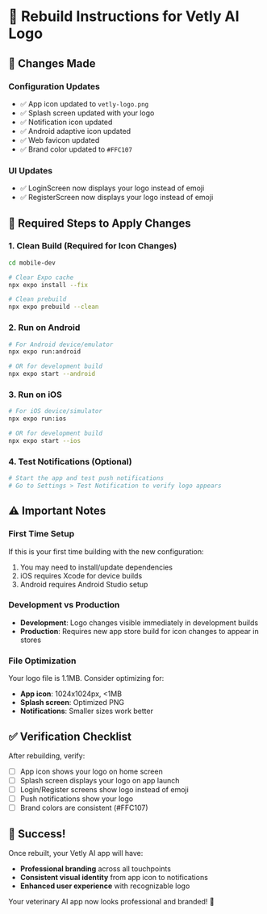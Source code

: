 # 🔄 Rebuild Instructions for Vetly AI Logo

## 🎯 **Changes Made**

### **Configuration Updates**
- ✅ App icon updated to `vetly-logo.png`
- ✅ Splash screen updated with your logo
- ✅ Notification icon updated
- ✅ Android adaptive icon updated
- ✅ Web favicon updated
- ✅ Brand color updated to `#FFC107`

### **UI Updates**
- ✅ LoginScreen now displays your logo instead of emoji
- ✅ RegisterScreen now displays your logo instead of emoji

## 🚀 **Required Steps to Apply Changes**

### **1. Clean Build (Required for Icon Changes)**
```bash
cd mobile-dev

# Clear Expo cache
npx expo install --fix

# Clean prebuild
npx expo prebuild --clean
```

### **2. Run on Android**
```bash
# For Android device/emulator
npx expo run:android

# OR for development build
npx expo start --android
```

### **3. Run on iOS**
```bash
# For iOS device/simulator
npx expo run:ios

# OR for development build  
npx expo start --ios
```

### **4. Test Notifications (Optional)**
```bash
# Start the app and test push notifications
# Go to Settings > Test Notification to verify logo appears
```

## ⚠️ **Important Notes**

### **First Time Setup**
If this is your first time building with the new configuration:
1. You may need to install/update dependencies
2. iOS requires Xcode for device builds
3. Android requires Android Studio setup

### **Development vs Production**
- **Development**: Logo changes visible immediately in development builds
- **Production**: Requires new app store build for icon changes to appear in stores

### **File Optimization**
Your logo file is 1.1MB. Consider optimizing for:
- **App icon**: 1024x1024px, <1MB
- **Splash screen**: Optimized PNG
- **Notifications**: Smaller sizes work better

## ✅ **Verification Checklist**

After rebuilding, verify:
- [ ] App icon shows your logo on home screen
- [ ] Splash screen displays your logo on app launch
- [ ] Login/Register screens show logo instead of emoji
- [ ] Push notifications show your logo
- [ ] Brand colors are consistent (#FFC107)

## 🎉 **Success!**

Once rebuilt, your Vetly AI app will have:
- **Professional branding** across all touchpoints
- **Consistent visual identity** from app icon to notifications
- **Enhanced user experience** with recognizable logo

Your veterinary AI app now looks professional and branded! 🐾 